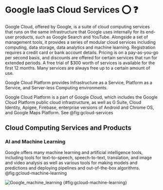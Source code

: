 # Google IaaS Cloud Services :o: :question:

Google Cloud, offered by Google, is a suite of cloud computing
services that runs on the same infrastructure that Google uses
internally for its end-user products, such as Google Search and
YouTube. Alongside a set of management tools, it provides a series of
modular cloud services including computing, data storage, data
analytics and machine learning. Registration requires a credit card or
bank account details. Pricing is on a pay-as-you-go per second basis, 
and discounts are offered for certain services that run for extended periods. 
A free trial of $300 worth of services is available for the first 12 months. 
Many services are always free up to a certain amount of use. 

Google Cloud Platform provides Infrastructure as a Service, Platform
as a Service, and Server-less Computing environments.

Google Cloud Platform is a part of Google Cloud, which includes the
Google Cloud Platform public cloud infrastructure, as well as G Suite, Cloud Identity, Apigee, Firebase,
enterprise versions of Android and Chrome OS, and Google Maps Platform. See @fig:gcloud-services

## Cloud Computing Services and Products

### AI and Machine Learning

Google offers many machine learning and artificial intelligence tools, including tools for text-to-speech, speech-to-text, translation, and image and video analysis as well as various tools for making models and predictions and deploying pipelines and out-of-the-box algorithms. @fig:gcloud-machine-learning

![Google_machine_learning](/images/machine_learning) {#fig:gcloud-machine-learning}

